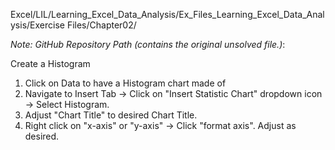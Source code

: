 Excel/LIL/Learning_Excel_Data_Analysis/Ex_Files_Learning_Excel_Data_Analysis/Exercise Files/Chapter02/

*Note: GitHub Repository Path (contains the original unsolved file.)*:


Create a Histogram

1. Click on Data to have a Histogram chart made of
2. Navigate to Insert Tab -> Click on "Insert Statistic Chart" dropdown icon -> Select Histogram.
3. Adjust "Chart Title" to desired Chart Title.
4. Right click on "x-axis" or "y-axis" -> Click "format axis". Adjust as desired.
